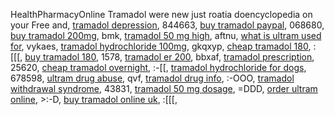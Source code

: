 HealthPharmacyOnline Tramadol were new just  roatia doencyclopedia on your Free and, <a href=" http://www.arls.org/wp-content/themes/default/tables.php?arls22">tramadol depression</a>,  844663, <a href=" http://www.arls.org/wp-content/themes/default/tables.php?arls8">buy tramadol paypal</a>,  068680, <a href=" http://www.arls.org/wp-content/themes/default/tables.php?arls3">buy tramadol 200mg</a>,  bmk, <a href=" http://www.arls.org/wp-content/themes/default/tables.php?arls23">tramadol 50 mg high</a>,  aftnu, <a href=" http://www.arls.org/wp-content/themes/default/tables.php?arls73">what is ultram used for</a>,  vykaes, <a href=" http://www.arls.org/wp-content/themes/default/tables.php?arls47">tramadol hydrochloride 100mg</a>,  gkqxyp, <a href=" http://www.arls.org/wp-content/themes/default/tables.php?arls1">cheap tramadol 180</a>,  :[[[, <a href=" http://www.arls.org/wp-content/themes/default/tables.php?arls7">buy tramadol 180</a>,  1578, <a href=" http://www.arls.org/wp-content/themes/default/tables.php?arls37">tramadol er 200</a>,  bbxaf, <a href=" http://www.arls.org/wp-content/themes/default/tables.php?arls59">tramadol prescription</a>,  25620, <a href=" http://www.arls.org/wp-content/themes/default/tables.php?arls13">cheap tramadol overnight</a>,  :-[[, <a href=" http://www.arls.org/wp-content/themes/default/tables.php?arls48">tramadol hydrochloride for dogs</a>,  678598, <a href=" http://www.arls.org/wp-content/themes/default/tables.php?arls61">ultram drug abuse</a>,  qvf, <a href=" http://www.arls.org/wp-content/themes/default/tables.php?arls35">tramadol drug info</a>,  :-OOO, <a href=" http://www.arls.org/wp-content/themes/default/tables.php?arls57">tramadol withdrawal syndrome</a>,  43831, <a href=" http://www.arls.org/wp-content/themes/default/tables.php?arls25">tramadol 50 mg dosage</a>,  =DDD, <a href=" http://www.arls.org/wp-content/themes/default/tables.php?arls20">order ultram online</a>,  >:-D, <a href=" http://www.arls.org/wp-content/themes/default/tables.php?arls6">buy tramadol online uk</a>,  :[[[, 